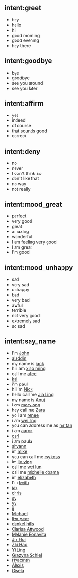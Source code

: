 ## intent:greet
- hey
- hello
- hi
- good morning
- good evening
- hey there

## intent:goodbye
- bye
- goodbye
- see you around
- see you later

## intent:affirm
- yes
- indeed
- of course
- that sounds good
- correct

## intent:deny
- no
- never
- I don't think so
- don't like that
- no way
- not really

## intent:mood_great
- perfect
- very good
- great
- amazing
- wonderful
- I am feeling very good
- I am great
- I'm good

## intent:mood_unhappy
- sad
- very sad
- unhappy
- bad
- very bad
- awful
- terrible
- not very good
- extremely sad
- so sad

## intent:say_name
- I'm [John](name)
- [aladdin](name)
- my name is [jack](name)
- hi i am [xiao ming](name)
- call me [alice](name)
- [kai](name)
- i'm [paul](name)
- hi i'm [Nick](name)
- hello call me [Jia Ling](name)
- my name is [Anuj](name)
- i am [mary ong](name)
- hey call me [Zara](name)
- yo i am [renee](name)
- i am [wei ling](name)
- you can address me as [mr tan](name)
- i am [aaron](name)
- [carl](name)
- i am [paula](name)
- [shyann](name)
- im [mike](name)
- you can call me [rsykoss](name)
- im [jie ying](name)
- call me [wei lun](name)
- call me [michelle obama](name)
- im [elizabeth](name)
- I'm [keith](name)
- [jay](name)
- [chris](name)
- [sy](name)
- [yy](name)
- [jj](name)
- [Michael](name)
- [liza peet](name)
- [dunkel hills](name)
- [Clarisa Attwood](name)
- [Melanie Bonavita](name)
- [Jia Hui](name)
- [Zhi Hao](name)
- [Yi Ling](name)
- [Grazyna Schiel](name)
- [Hyacinth](name)
- [Alexis](name)
- [Gisela](name)